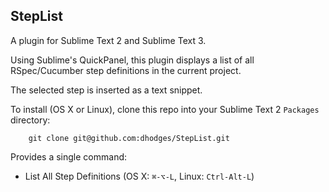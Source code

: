 ## StepList

A plugin for Sublime Text 2 and Sublime Text 3.

Using Sublime's QuickPanel, this plugin displays a list of all RSpec/Cucumber step definitions in the current project.

The selected step is inserted as a text snippet.

To install (OS X or Linux), clone this repo into your Sublime Text 2 `Packages` directory:
```
    git clone git@github.com:dhodges/StepList.git
```

Provides a single command:

* List All Step Definitions (OS X: `⌘-⌥-L`, Linux: `Ctrl-Alt-L`)
